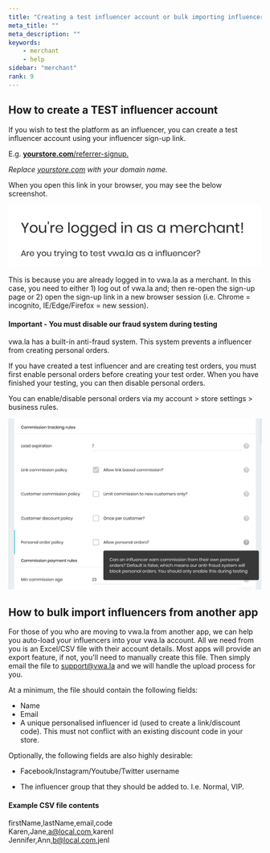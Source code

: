 ```yaml
---
title: "Creating a test influencer account or bulk importing influencers"
meta_title: ""
meta_description: ""
keywords:
    - merchant
    - help
sidebar: "merchant"
rank: 9
---
```


## How to create a TEST influencer account

If you wish to test the platform as an influencer, you can create a test influencer account using your influencer sign-up link.

E.g. [**yourstore.com**/referrer-signup.](http://mystore.com/referrer-signup) 

_Replace_ [_yourstore.com_](http://mystore.com) _with your domain name._  

When you open this link in your browser, you may see the below screenshot.

![](/images/merchant/2019-02-02-18-41-58.png)

This is because you are already logged in to vwa.la as a merchant. In this case, you need to either 1) log out of vwa.la and; then re-open the sign-up page or 2) open the sign-up link in a new browser session (i.e. Chrome = incognito, IE/Edge/Firefox = new session).

#### Important - You must disable our fraud system during testing

vwa.la has a built-in anti-fraud system. This system prevents a influencer from creating personal orders.

If you have created a test influencer and are creating test orders, you must first enable personal orders before creating your test order. When you have finished your testing, you can then disable personal orders.

You can enable/disable personal orders via my account > store settings > business rules.

![](/images/merchant/2019-02-02-18-31-03.png)

## How to bulk import influencers from another app

For those of you who are moving to vwa.la from another app, we can help you auto-load your influencers into your vwa.la account. All we need from you is an Excel/CSV file with their account details. Most apps will provide an export feature, if not, you'll need to manually create this file. Then simply email the file to [support@vwa.la](mailto:support@vwa.la) and we will handle the upload process for you.

At a minimum, the file should contain the following fields:

-  Name
-  Email
-  A unique personalised influencer id (used to create a link/discount code). This must not conflict with an existing discount code in your store.  
    

Optionally, the following fields are also highly desirable:

-  Facebook/Instagram/Youtube/Twitter username  
    
-  The influencer group that they should be added to. I.e. Normal, VIP.

#### Example CSV file contents

firstName,lastName,email,code  
Karen,Jane,[a@local.com](mailto:a@local.com),karenl  
Jennifer,Ann,[b@local.com](mailto:b@local.com),jenl